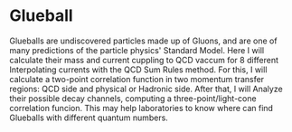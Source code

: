 # Glueball
 Glueballs are undiscovered particles made up of Gluons, and are one of many predictions of the particle physics' Standard Model.
Here I will calculate their mass and current cuppling to QCD vaccum for 8 different Interpolating currents with the QCD Sum Rules method. For this, I will calculate a two-point correlation function in two momentum transfer regions: QCD side and physical or Hadronic side. After that, I will Analyze their possible decay channels, computing a three-point/light-cone correlation funcion. This may help laboratories to know where can find Glueballs with different quantum numbers.
